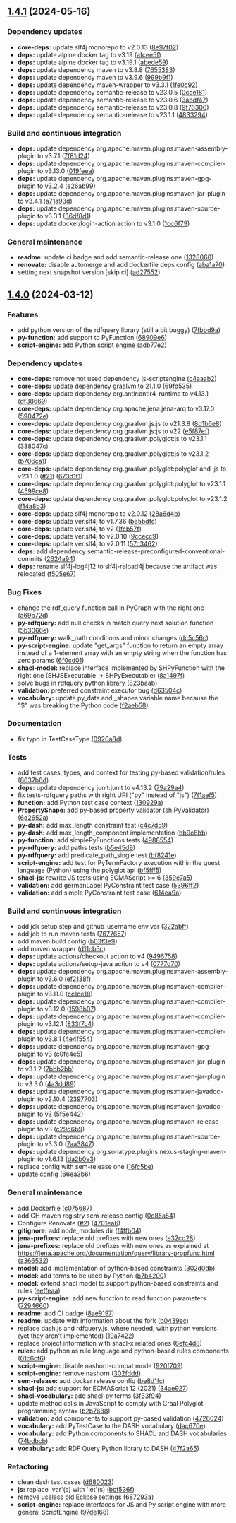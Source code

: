 ## [1.4.1](https://github.com/SHACL-X/shacl-x/compare/1.4.0...1.4.1) (2024-05-16)


### Dependency updates

* **core-deps:** update slf4j monorepo to v2.0.13 ([8e97f02](https://github.com/SHACL-X/shacl-x/commit/8e97f02e491950aa0c5af9992a0eebab67c1323c))
* **deps:** update alpine docker tag to v3.19 ([afcee5f](https://github.com/SHACL-X/shacl-x/commit/afcee5f1d0843729cafa2c6ee60fcea221177bf2))
* **deps:** update alpine docker tag to v3.19.1 ([abede59](https://github.com/SHACL-X/shacl-x/commit/abede59c4a1f31d534ac27ec287001ff8abbffbb))
* **deps:** update dependency maven to v3.8.8 ([7655383](https://github.com/SHACL-X/shacl-x/commit/765538322528ccbdeadf2f5f49db807a79591fe7))
* **deps:** update dependency maven to v3.9.6 ([999b9f1](https://github.com/SHACL-X/shacl-x/commit/999b9f1e0332b5861a5ab268fd0b607ca57c30ba))
* **deps:** update dependency maven-wrapper to v3.3.1 ([1fe0c92](https://github.com/SHACL-X/shacl-x/commit/1fe0c926d8aa5bfdce2c4189e73cd09f2bd53dcd))
* **deps:** update dependency semantic-release to v23.0.5 ([0cce181](https://github.com/SHACL-X/shacl-x/commit/0cce18198656fcc38659ac1e75ecf809120bcca3))
* **deps:** update dependency semantic-release to v23.0.6 ([3abdf47](https://github.com/SHACL-X/shacl-x/commit/3abdf47999a702505ed327536ae5ece4b8bd745d))
* **deps:** update dependency semantic-release to v23.0.8 ([9f76306](https://github.com/SHACL-X/shacl-x/commit/9f763066993c4edf009b9eed48032cd3adfdd52c))
* **deps:** update dependency semantic-release to v23.1.1 ([4833294](https://github.com/SHACL-X/shacl-x/commit/4833294271e5a93bd874b7a5bc90e055fbbf05a3))


### Build and continuous integration

* **deps:** update dependency org.apache.maven.plugins:maven-assembly-plugin to v3.7.1 ([7f81d24](https://github.com/SHACL-X/shacl-x/commit/7f81d240021ec4b320d184c2d8daeb3b3339583a))
* **deps:** update dependency org.apache.maven.plugins:maven-compiler-plugin to v3.13.0 ([019feea](https://github.com/SHACL-X/shacl-x/commit/019feea10cf103f101442dc5b4e57b5b10455a2d))
* **deps:** update dependency org.apache.maven.plugins:maven-gpg-plugin to v3.2.4 ([e26ab99](https://github.com/SHACL-X/shacl-x/commit/e26ab996db7b73a2d013a8ecda3e613828a99d79))
* **deps:** update dependency org.apache.maven.plugins:maven-jar-plugin to v3.4.1 ([a71a93d](https://github.com/SHACL-X/shacl-x/commit/a71a93d8b39b4dea541a971adcadba1e2c11b389))
* **deps:** update dependency org.apache.maven.plugins:maven-source-plugin to v3.3.1 ([36df8d1](https://github.com/SHACL-X/shacl-x/commit/36df8d1597a672dd7a6c7d437affc1097ff7d679))
* **deps:** update docker/login-action action to v3.1.0 ([1cc6f79](https://github.com/SHACL-X/shacl-x/commit/1cc6f79ec676bf224475faf14c5def64ad2a5d83))


### General maintenance

* **readme:** update ci badge and add semantic-release one ([1328060](https://github.com/SHACL-X/shacl-x/commit/1328060c5c64ef708905da6418acacf35d763b40))
* **renovate:** disable automerge and add dockerfile deps config ([aba1a70](https://github.com/SHACL-X/shacl-x/commit/aba1a706f62cf55b3bcc61f60c49748378746f96))
* setting next snapshot version [skip ci] ([ad27552](https://github.com/SHACL-X/shacl-x/commit/ad2755205c6e2e232ff1a86fdb7abc2c8d931253))

## [1.4.0](https://github.com/SHACL-X/shacl-x/compare/1.3.2...1.4.0) (2024-03-12)


### Features

* add python version of the rdfquery library (still a bit buggy) ([7fbbd9a](https://github.com/SHACL-X/shacl-x/commit/7fbbd9ae109ae9d07b23e6c71b70a61d436ca62a))
* **py-function:** add support to PyFunction ([68909e6](https://github.com/SHACL-X/shacl-x/commit/68909e65f49914b67687dd6bccf4023ed57f2f5a))
* **script-engine:** add Python script engine ([adb77e2](https://github.com/SHACL-X/shacl-x/commit/adb77e26926123b8a68599fd7a942f5d2a3280e5))


### Dependency updates

* **core-deps:** remove not used dependency js-scriptengine ([c4aaab2](https://github.com/SHACL-X/shacl-x/commit/c4aaab2ce1114366573d042eb8a17e07e667b3ff))
* **core-deps:** update dependency graalvm to 21.1.0 ([69fd535](https://github.com/SHACL-X/shacl-x/commit/69fd53599d2dc1727ca9eebdb32cd8343f94b5e7))
* **core-deps:** update dependency org.antlr:antlr4-runtime to v4.13.1 ([df38669](https://github.com/SHACL-X/shacl-x/commit/df386695ff9d05f5047b6ae72f010910c56cdc9b))
* **core-deps:** update dependency org.apache.jena:jena-arq to v3.17.0 ([590472e](https://github.com/SHACL-X/shacl-x/commit/590472ee30e4f3cf8ab2c35b9ff5f4edb46d8dd0))
* **core-deps:** update dependency org.graalvm.js:js to v21.3.8 ([8d1b6e8](https://github.com/SHACL-X/shacl-x/commit/8d1b6e8884ab7781ef949c88ae8441b73f82f7ce))
* **core-deps:** update dependency org.graalvm.js:js to v22 ([e5f87ef](https://github.com/SHACL-X/shacl-x/commit/e5f87efb12e8f1c25a517807a48bf0fad4817a0b))
* **core-deps:** update dependency org.graalvm.polyglot:js to v23.1.1 ([338047c](https://github.com/SHACL-X/shacl-x/commit/338047c6c8c23f126454c4ff55e915a55bf793e5))
* **core-deps:** update dependency org.graalvm.polyglot:js to v23.1.2 ([b706ca1](https://github.com/SHACL-X/shacl-x/commit/b706ca1d6b51dbc8bff20c5055c8abef941d666c))
* **core-deps:** update dependency org.graalvm.polyglot:polyglot and :js to v23.1.0 ([#21](https://github.com/SHACL-X/shacl-x/issues/21)) ([673d1f1](https://github.com/SHACL-X/shacl-x/commit/673d1f106adda59e02d3823430b16cbc68ef8455))
* **core-deps:** update dependency org.graalvm.polyglot:polyglot to v23.1.1 ([4599ce8](https://github.com/SHACL-X/shacl-x/commit/4599ce81a0c96ea9fa499d11f9cf988efb848f71))
* **core-deps:** update dependency org.graalvm.polyglot:polyglot to v23.1.2 ([f14a8b3](https://github.com/SHACL-X/shacl-x/commit/f14a8b383eb734f2577caf4bd6cf8ba22e5f7acb))
* **core-deps:** update slf4j monorepo to v2.0.12 ([28a6d4b](https://github.com/SHACL-X/shacl-x/commit/28a6d4b546c768365f366f776620379a582d469e))
* **core-deps:** update ver.slf4j to v1.7.36 ([b65bdfc](https://github.com/SHACL-X/shacl-x/commit/b65bdfc7f0569d45a8c81055866e3cf112fee1b4))
* **core-deps:** update ver.slf4j to v2 ([1fcb57f](https://github.com/SHACL-X/shacl-x/commit/1fcb57f1b41e4ca5d30055e5e89c3cc64522d077))
* **core-deps:** update ver.slf4j to v2.0.10 ([9ccecc9](https://github.com/SHACL-X/shacl-x/commit/9ccecc9c676c4e4ab3361b7d3e899d5f543ff7e0))
* **core-deps:** update ver.slf4j to v2.0.11 ([57c3462](https://github.com/SHACL-X/shacl-x/commit/57c3462b2a62e2430eea4990828114c2cee82733))
* **deps:** add dependency semantic-release-preconfigured-conventional-commits ([2624a94](https://github.com/SHACL-X/shacl-x/commit/2624a94b424dce981da1b4021ecf1c58b542736d))
* **deps:** rename slf4j-log4j12 to slf4j-reload4j because the artifact was relocated ([f505e67](https://github.com/SHACL-X/shacl-x/commit/f505e678960bb0e11c61635fcedadcbea38e7c4e))


### Bug Fixes

* change the rdf_query function call in PyGraph with the right one ([a69b72d](https://github.com/SHACL-X/shacl-x/commit/a69b72df308f95a1c095359b5a14fbe00d2b9b70))
* **py-rdfquery:** add null checks in match query next solution function ([5b3066e](https://github.com/SHACL-X/shacl-x/commit/5b3066e2d86f670bc955709ac0c960e82c51aaaa))
* **py-rdfquery:** walk_path conditions and minor changes ([dc5c56c](https://github.com/SHACL-X/shacl-x/commit/dc5c56c5a716067ada9580d979f8c9defc264709))
* **py-script-engine:** update "get_args" function to return an empty array instead of a 1-element array with an empty string when the function has zero params ([6f0cd01](https://github.com/SHACL-X/shacl-x/commit/6f0cd0134f226b627c7ce0cf9ec9a53e2774cecc))
* **shacl-model:** replace interface implemented by SHPyFunction with the right one (SHJSExecutable -> SHPyExecutable) ([8a1497f](https://github.com/SHACL-X/shacl-x/commit/8a1497f29ce32ac9dd1afdd47b40205e8be7323b))
* solve bugs in rdfquery python library ([823baab](https://github.com/SHACL-X/shacl-x/commit/823baab32dae06efc5b86449cb42fadf068cdb42))
* **validation:** preferred constraint executor bug ([d63504c](https://github.com/SHACL-X/shacl-x/commit/d63504c8a2ac04eaa949dfd9a368717e4447c18a))
* **vocabulary:** update py_data and _shapes variable name because the "$" was breaking the Python code ([f2aeb58](https://github.com/SHACL-X/shacl-x/commit/f2aeb58230d96c7ded8ec44e63556913dc7511d2))


### Documentation

* fix typo in TestCaseType ([0920a8d](https://github.com/SHACL-X/shacl-x/commit/0920a8db1621db1bb3f91e4a4e605ca46ee1264e))


### Tests

* add test cases, types, and context for testing py-based validation/rules ([8637b6d](https://github.com/SHACL-X/shacl-x/commit/8637b6d4a8c36112697103cb2c5be78f08bc4bec))
* **deps:** update dependency junit:junit to v4.13.2 ([79a29a4](https://github.com/SHACL-X/shacl-x/commit/79a29a44544f4ac0e392ac05a10ee376de2833a2))
* fix tests-rdfquery paths with right URI ("py" instead of "js") ([7f1aef5](https://github.com/SHACL-X/shacl-x/commit/7f1aef514e258a6fe50aa3ba125bfcdc12f34387))
* **function:** add Python test case context ([130929a](https://github.com/SHACL-X/shacl-x/commit/130929ab2424655d7effe06be2c822037361eb6a))
* **PropertyShape:** add py-based property validator (sh:PyValidator) ([6d2652a](https://github.com/SHACL-X/shacl-x/commit/6d2652a18238bd643eb76132f4b9bced2fcbe7cc))
* **py-dash:** add max_length constraint test ([c4c7d59](https://github.com/SHACL-X/shacl-x/commit/c4c7d59a5a31841f8d1a2bcb4c59bead834dbbe9))
* **py-dash:** add max_length_component implementation ([bb9e8bb](https://github.com/SHACL-X/shacl-x/commit/bb9e8bb08b7df1e5b5be6680800084a6f3ec2a94))
* **py-function:** add simplePyFunctions tests ([4988554](https://github.com/SHACL-X/shacl-x/commit/49885548695dbf9303162021287ce00ef12633fb))
* **py-rdfquery:** add paths tests ([b5e45d9](https://github.com/SHACL-X/shacl-x/commit/b5e45d918e6e7b750bd406ec5ad44b2713f3b70d))
* **py-rdfquery:** add predicate_path_single test ([bf8241e](https://github.com/SHACL-X/shacl-x/commit/bf8241e5782a0fc8bb34d509862bda3723c2a736))
* **script-engine:** add test for PyTermFactory execution within the guest language (Python) using the polyglot api ([bf5fff5](https://github.com/SHACL-X/shacl-x/commit/bf5fff56cf62a9b262fc78096bf02d229913d660))
* **shacl-js:** rewrite JS tests using ECMAScript >= 6 ([359e7a5](https://github.com/SHACL-X/shacl-x/commit/359e7a559d1f29930e8c93afc8eda64229d1f6cd))
* **validation:** add germanLabel PyConstraint test case ([5396ff2](https://github.com/SHACL-X/shacl-x/commit/5396ff2015b8a05c68cb96864a7d07f487003b53))
* **validation:** add simple PyConstraint test case ([614ea9a](https://github.com/SHACL-X/shacl-x/commit/614ea9a902db80504e1331f4ededbf2f38371605))


### Build and continuous integration

* add jdk setup step and github_username env var ([322abff](https://github.com/SHACL-X/shacl-x/commit/322abff651be018af1bb49f3f640466c952f6572))
* add job to run maven tests ([7677657](https://github.com/SHACL-X/shacl-x/commit/7677657b055d0691ce5634f51e585dd78d222ea7))
* add maven build config ([b03f3e9](https://github.com/SHACL-X/shacl-x/commit/b03f3e92efcd17e7fa82d84626645a2c8fb8bcdc))
* add maven wrapper ([d11cb5c](https://github.com/SHACL-X/shacl-x/commit/d11cb5c31659b9fd62356377908dfefaf2607f80))
* **deps:** update actions/checkout action to v4 ([9496758](https://github.com/SHACL-X/shacl-x/commit/9496758eec57be7caf842c6ece32eb5b22927118))
* **deps:** update actions/setup-java action to v4 ([0777d70](https://github.com/SHACL-X/shacl-x/commit/0777d70a6c336676c5eebd2259171d7134dd23bc))
* **deps:** update dependency org.apache.maven.plugins:maven-assembly-plugin to v3.6.0 ([ef2138f](https://github.com/SHACL-X/shacl-x/commit/ef2138fc97b91bbdce7609df50194a1466bd2050))
* **deps:** update dependency org.apache.maven.plugins:maven-compiler-plugin to v3.11.0 ([cc1de18](https://github.com/SHACL-X/shacl-x/commit/cc1de18a886c37a00cd5d60e641947fc92fc7736))
* **deps:** update dependency org.apache.maven.plugins:maven-compiler-plugin to v3.12.0 ([1598b07](https://github.com/SHACL-X/shacl-x/commit/1598b07fb9c688075d37b9c778e5aa4cb9554265))
* **deps:** update dependency org.apache.maven.plugins:maven-compiler-plugin to v3.12.1 ([833f7c4](https://github.com/SHACL-X/shacl-x/commit/833f7c478992b1f72f0fc59aa7d111c69dde2c0d))
* **deps:** update dependency org.apache.maven.plugins:maven-compiler-plugin to v3.8.1 ([4e4f554](https://github.com/SHACL-X/shacl-x/commit/4e4f5546f5f6996d0f70b5027d0896abe4aa3ac5))
* **deps:** update dependency org.apache.maven.plugins:maven-gpg-plugin to v3 ([c0fe4e5](https://github.com/SHACL-X/shacl-x/commit/c0fe4e5f67f0189c10fc31f13bf4f5fbec1009ab))
* **deps:** update dependency org.apache.maven.plugins:maven-jar-plugin to v3.1.2 ([7bbb2bb](https://github.com/SHACL-X/shacl-x/commit/7bbb2bb673a62ef12ca334c19f1fa1c2e02b6cf9))
* **deps:** update dependency org.apache.maven.plugins:maven-jar-plugin to v3.3.0 ([4a3dd89](https://github.com/SHACL-X/shacl-x/commit/4a3dd894e81cbe7072dfc3faff7eb126c9ce7150))
* **deps:** update dependency org.apache.maven.plugins:maven-javadoc-plugin to v2.10.4 ([2397703](https://github.com/SHACL-X/shacl-x/commit/23977036091c38084297a6103faf66af84fad5ff))
* **deps:** update dependency org.apache.maven.plugins:maven-javadoc-plugin to v3 ([5f5e442](https://github.com/SHACL-X/shacl-x/commit/5f5e44220924fb8471d140e28417d0435a5aad83))
* **deps:** update dependency org.apache.maven.plugins:maven-release-plugin to v3 ([c29d6b9](https://github.com/SHACL-X/shacl-x/commit/c29d6b9336e8e31c17dc4876d5fccfb60bf237bf))
* **deps:** update dependency org.apache.maven.plugins:maven-source-plugin to v3.3.0 ([7aa3847](https://github.com/SHACL-X/shacl-x/commit/7aa3847e644458d03fde8a85cdb6b8bf156103e3))
* **deps:** update dependency org.sonatype.plugins:nexus-staging-maven-plugin to v1.6.13 ([da2b0e3](https://github.com/SHACL-X/shacl-x/commit/da2b0e3294eef88e078ddb4c21e24220af8ee5bd))
* replace config with sem-release one ([16fc5be](https://github.com/SHACL-X/shacl-x/commit/16fc5be67c228dcdb5b7305d4ca5c1f8c2fc01e9))
* update config ([66ea3b6](https://github.com/SHACL-X/shacl-x/commit/66ea3b63b35e19b2c4c5ecd9e1f05c7046b77cf9))


### General maintenance

* add Dockerfile ([c075687](https://github.com/SHACL-X/shacl-x/commit/c075687e97b238db09aae0ca31e43eee525ab709))
* add GH maven registry sem-release config ([0e85a54](https://github.com/SHACL-X/shacl-x/commit/0e85a5487e32ea4973466c41836c40fb1bfc60ed))
* Configure Renovate ([#2](https://github.com/SHACL-X/shacl-x/issues/2)) ([4701ea6](https://github.com/SHACL-X/shacl-x/commit/4701ea6971c19114ff1c3101414477860bf6ef80))
* **gitignore:** add node_modules dir ([f4ffb04](https://github.com/SHACL-X/shacl-x/commit/f4ffb0440f667014a0848ed669863418abab5a51))
* **jena-prefixes:** replace old prefixes with new ones ([e32cd28](https://github.com/SHACL-X/shacl-x/commit/e32cd28f87a3037c1224ea7af7850b175bdf3e3e))
* **jena-prefixes:** replace old prefixes with new ones as explained at https://jena.apache.org/documentation/query/library-propfunc.html ([a366532](https://github.com/SHACL-X/shacl-x/commit/a366532248ba610dfc7599df90bf7cd42773ab21))
* **model:** add implementation of python-based constraints ([302d0db](https://github.com/SHACL-X/shacl-x/commit/302d0db49aad566bdb8da4dd9dba0983ab6c9562))
* **model:** add terms to be used by Python ([b7b4200](https://github.com/SHACL-X/shacl-x/commit/b7b4200bb555f71df3f081826a2afa31bfad6e1d))
* **model:** extend shacl model to support python-based constraints and rules ([eeffeaa](https://github.com/SHACL-X/shacl-x/commit/eeffeaad4e7d0a70bb08fde257ee31043c83bbf1))
* **py-script-engine:** add new function to read function parameters ([7294660](https://github.com/SHACL-X/shacl-x/commit/729466021381ff8857cb8e3dbac8d0e50617dd09))
* **readme:** add CI badge ([8ae9197](https://github.com/SHACL-X/shacl-x/commit/8ae9197f3c0d0744535b099f82cc3900f3dfa747))
* **readme:** update with information about the fork ([b0439ec](https://github.com/SHACL-X/shacl-x/commit/b0439ec2f36fe1537265c60fecbacbb916250a3f))
* replace dash.js and rdfquery.js, where needed, with python versions (yet they aren't implemented) ([19a7422](https://github.com/SHACL-X/shacl-x/commit/19a7422b368c7f01df0f4a6e5eb3bf5c355ce869))
* replace project information with shacl-x related ones ([6efc4d8](https://github.com/SHACL-X/shacl-x/commit/6efc4d88dc8317309b0bd161ed8a67366a22541e))
* **rules:** add python as rule language and python-based rules components ([01c6cf6](https://github.com/SHACL-X/shacl-x/commit/01c6cf62604ec319b59867b25a93d4d0e13dc810))
* **script-engine:** disable nashorn-compat mode ([920f709](https://github.com/SHACL-X/shacl-x/commit/920f7094cd2860bcd87536902ec378171a07d8af))
* **script-engine:** remove nashorn ([302fddd](https://github.com/SHACL-X/shacl-x/commit/302fdddfa041a01f0f3bf4e2e9e926ff27e57cfd))
* **sem-release:** add docker release config ([be8d1fc](https://github.com/SHACL-X/shacl-x/commit/be8d1fc903d7e2742e9f26181662171ab7db9b08))
* **shacl-js:** add support for ECMAScript 12 (2021) ([34ae927](https://github.com/SHACL-X/shacl-x/commit/34ae9275944c575189f75995da505d21cb1382a7))
* **shacl-vocabulary:** add shacl-py terms ([3f33f94](https://github.com/SHACL-X/shacl-x/commit/3f33f94a6d184e5a4c914b6c28c72b039cbf7061))
* update method calls in JavaScript to comply with Graal Polyglot programming syntax ([b2b7688](https://github.com/SHACL-X/shacl-x/commit/b2b7688891205cb91d25dd01af8efb743581a614))
* **validation:** add components to support py-based validation ([4726024](https://github.com/SHACL-X/shacl-x/commit/4726024b2c2613b274e918e670ed8bd764026d13))
* **vocabulary:** add PyTestCase to the DASH vocabulary ([dac670e](https://github.com/SHACL-X/shacl-x/commit/dac670e0ede78d8081d2219c50a44759eeab7080))
* **vocabulary:** add Python components to SHACL and DASH vocabularies ([74bdbcb](https://github.com/SHACL-X/shacl-x/commit/74bdbcbfbad26a95447d4173e3c725e7e048bf86))
* **vocabulary:** add RDF Query Python library to DASH ([47f2a65](https://github.com/SHACL-X/shacl-x/commit/47f2a65d310f7ee3a89b701f8c22277a15b08940))


### Refactoring

* clean dash test cases ([d680023](https://github.com/SHACL-X/shacl-x/commit/d680023852cba86aefa5ca48518ae2b47152748e))
* **js:** replace 'var'(s) with 'let'(s) ([bcf536f](https://github.com/SHACL-X/shacl-x/commit/bcf536f81ef66afcff57c6245a32e7fa6f205df4))
* remove useless old Eclipse settings ([687293a](https://github.com/SHACL-X/shacl-x/commit/687293a2c1fc1d3320ff7e7d618f123c4a9b610c))
* **script-engine:** replace interfaces for JS and Py script engine with more general ScriptEngine ([97de168](https://github.com/SHACL-X/shacl-x/commit/97de168af4e92e7eb030be0892ccfa5e93d2c121))
